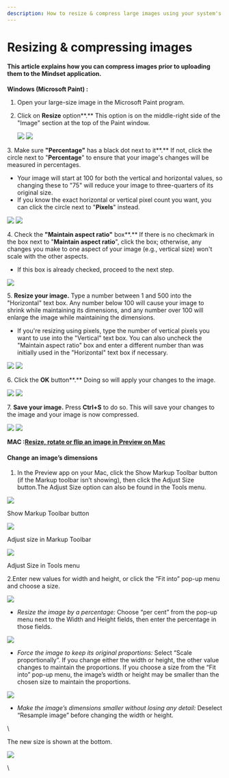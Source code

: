 ```yaml
---
description: How to resize & compress large images using your system's own tool
---
```


# Resizing & compressing images

#### This article explains how you can compress images prior to uploading them to the Mindset application.

**Windows (Microsoft Paint) :**

1. Open your large-size image in the Microsoft Paint program.
2.  Click on **Resize** option**.** This option is on the middle-right side of the "Image" section at the top of the Paint window.

    ![](https://api.media.atlassian.com/file/f4bdfcd9-37d1-4d79-b7ce-ca210ac91e12/image?allowAnimated=true\&client=dc131102-4189-4db9-884e-b565213b2ec3\&collection=contentId-257261571\&height=492\&max-age=2592000\&mode=full-fit\&token=eyJhbGciOiJIUzI1NiJ9.eyJpc3MiOiJkYzEzMTEwMi00MTg5LTRkYjktODg0ZS1iNTY1MjEzYjJlYzMiLCJhY2Nlc3MiOnsidXJuOmZpbGVzdG9yZTpjb2xsZWN0aW9uOmNvbnRlbnRJZC0yNTcyNjE1NzEiOlsicmVhZCJdfSwiZXhwIjoxNjc4OTcyMzU2LCJuYmYiOjE2Nzg5Njk0NzZ9.aBgdfM-mI9cm4h3xLXdLKdrhj9iyWF4hB2OHrTMCMXk\&width=1543#media-blob-url=true\&id=f4bdfcd9-37d1-4d79-b7ce-ca210ac91e12\&collection=contentId-257261571\&contextId=257261571\&height=289\&width=906\&alt=) ![](https://info.mindset.ai/hubfs/image-20230316-073138-png.png)

3\. Make sure **"Percentage"** has a black dot next to it**.** If not, click the circle next to "**Percentage**" to ensure that your image's changes will be measured in percentages.

* Your image will start at 100 for both the vertical and horizontal values, so changing these to "75" will reduce your image to three-quarters of its original size.
* If you know the exact horizontal or vertical pixel count you want, you can click the circle next to "**Pixels**" instead.

![](https://api.media.atlassian.com/file/c0081462-dc03-44f9-a8bd-85a1c60fe41c/image?allowAnimated=true\&client=dc131102-4189-4db9-884e-b565213b2ec3\&collection=contentId-257261571\&height=2142\&max-age=2592000\&mode=full-fit\&token=eyJhbGciOiJIUzI1NiJ9.eyJpc3MiOiJkYzEzMTEwMi00MTg5LTRkYjktODg0ZS1iNTY1MjEzYjJlYzMiLCJhY2Nlc3MiOnsidXJuOmZpbGVzdG9yZTpjb2xsZWN0aW9uOmNvbnRlbnRJZC0yNTcyNjE1NzEiOlsicmVhZCJdfSwiZXhwIjoxNjc4OTcyMzU2LCJuYmYiOjE2Nzg5Njk0NzZ9.aBgdfM-mI9cm4h3xLXdLKdrhj9iyWF4hB2OHrTMCMXk\&width=1543#media-blob-url=true\&id=c0081462-dc03-44f9-a8bd-85a1c60fe41c\&collection=contentId-257261571\&contextId=257261571\&height=679\&width=489\&alt=) ![](https://info.mindset.ai/hubfs/image-20230316-074007-png.png)

&#x20;

4\. Check the **"Maintain aspect ratio"** box**.** If there is no checkmark in the box next to "**Maintain aspect ratio**", click the box; otherwise, any changes you make to one aspect of your image (e.g., vertical size) won't scale with the other aspects.

* If this box is already checked, proceed to the next step.

![](https://info.mindset.ai/hubfs/image-20230316-074120-png.png)

5\. **Resize your image.** Type a number between 1 and 500 into the "Horizontal" text box. Any number below 100 will cause your image to shrink while maintaining its dimensions, and any number over 100 will enlarge the image while maintaining the dimensions.

* If you're resizing using pixels, type the number of vertical pixels you want to use into the "Vertical" text box. You can also uncheck the "Maintain aspect ratio" box and enter a different number than was initially used in the "Horizontal" text box if necessary.

![](https://api.media.atlassian.com/file/1a9ad145-e03d-4363-836f-c78724e0b5de/image?allowAnimated=true\&client=dc131102-4189-4db9-884e-b565213b2ec3\&collection=contentId-257261571\&height=2280\&max-age=2592000\&mode=full-fit\&token=eyJhbGciOiJIUzI1NiJ9.eyJpc3MiOiJkYzEzMTEwMi00MTg5LTRkYjktODg0ZS1iNTY1MjEzYjJlYzMiLCJhY2Nlc3MiOnsidXJuOmZpbGVzdG9yZTpjb2xsZWN0aW9uOmNvbnRlbnRJZC0yNTcyNjE1NzEiOlsicmVhZCJdfSwiZXhwIjoxNjc4OTcyMzU2LCJuYmYiOjE2Nzg5Njk0NzZ9.aBgdfM-mI9cm4h3xLXdLKdrhj9iyWF4hB2OHrTMCMXk\&width=1543#media-blob-url=true\&id=1a9ad145-e03d-4363-836f-c78724e0b5de\&collection=contentId-257261571\&contextId=257261571\&height=646\&width=437\&alt=) ![](https://info.mindset.ai/hubfs/image-20230316-074156-png.png)

&#x20;

6\. Click the **OK** button**.** Doing so will apply your changes to the image.

![](https://api.media.atlassian.com/file/0d784225-50a5-42a6-a2cd-2566287fc112/image?allowAnimated=true\&client=dc131102-4189-4db9-884e-b565213b2ec3\&collection=contentId-257261571\&height=2300\&max-age=2592000\&mode=full-fit\&token=eyJhbGciOiJIUzI1NiJ9.eyJpc3MiOiJkYzEzMTEwMi00MTg5LTRkYjktODg0ZS1iNTY1MjEzYjJlYzMiLCJhY2Nlc3MiOnsidXJuOmZpbGVzdG9yZTpjb2xsZWN0aW9uOmNvbnRlbnRJZC0yNTcyNjE1NzEiOlsicmVhZCJdfSwiZXhwIjoxNjc4OTcyMzU2LCJuYmYiOjE2Nzg5Njk0NzZ9.aBgdfM-mI9cm4h3xLXdLKdrhj9iyWF4hB2OHrTMCMXk\&width=1543#media-blob-url=true\&id=0d784225-50a5-42a6-a2cd-2566287fc112\&collection=contentId-257261571\&contextId=257261571\&height=644\&width=432\&alt=) ![](https://info.mindset.ai/hubfs/image-20230316-074258-png.png)

&#x20;

7\. **Save your image.** Press **Ctrl+S** to do so. This will save your changes to the image and your image is now compressed.

![](https://api.media.atlassian.com/file/59ca0ed2-fb33-4fd9-abcb-317aad71b83e/image?allowAnimated=true\&client=dc131102-4189-4db9-884e-b565213b2ec3\&collection=contentId-257261571\&height=1156\&max-age=2592000\&mode=full-fit\&token=eyJhbGciOiJIUzI1NiJ9.eyJpc3MiOiJkYzEzMTEwMi00MTg5LTRkYjktODg0ZS1iNTY1MjEzYjJlYzMiLCJhY2Nlc3MiOnsidXJuOmZpbGVzdG9yZTpjb2xsZWN0aW9uOmNvbnRlbnRJZC0yNTcyNjE1NzEiOlsicmVhZCJdfSwiZXhwIjoxNjc4OTcyMzU2LCJuYmYiOjE2Nzg5Njk0NzZ9.aBgdfM-mI9cm4h3xLXdLKdrhj9iyWF4hB2OHrTMCMXk\&width=1543#media-blob-url=true\&id=59ca0ed2-fb33-4fd9-abcb-317aad71b83e\&collection=contentId-257261571\&contextId=257261571\&height=682\&width=910\&alt=) ![](https://info.mindset.ai/hubfs/image-20230316-074555-png.png)

&#x20;

**MAC :**[**Resize, rotate or flip an image in Preview on Mac**](https://support.apple.com/en-gb/guide/preview/prvw2015/mac)

#### Change an image’s dimensions

1. In the Preview app  on your Mac, click the Show Markup Toolbar button (if the Markup toolbar isn’t showing), then click the Adjust Size button.The Adjust Size option can also be found in the Tools menu.

![](https://info.mindset.ai/hubfs/image-20230321-135258-png.png)

Show Markup Toolbar button

![](https://info.mindset.ai/hubfs/Screenshot%202023-03-21%20at%2013-54-41-png.png)

Adjust size in Markup Toolbar

![](https://info.mindset.ai/hubfs/Screenshot%202023-03-21%20at%2014-04-46-png.png)

&#x20;Adjust Size in Tools menu

&#x20;

2.Enter new values for width and height, or click the “Fit into” pop-up menu and choose a size.

![](https://info.mindset.ai/hubfs/Screenshot%202023-03-21%20at%2013-55-43-png.png)

* _Resize the image by a percentage:_ Choose “per cent” from the pop-up menu next to the Width and Height fields, then enter the percentage in those fields.

&#x20;![](https://info.mindset.ai/hubfs/Screenshot%202023-03-21%20at%2013-56-43-png.png)

* _Force the image to keep its original proportions:_ Select “Scale proportionally”. If you change either the width or height, the other value changes to maintain the proportions. If you choose a size from the “Fit into” pop-up menu, the image’s width or height may be smaller than the chosen size to maintain the proportions.

&#x20;![](https://info.mindset.ai/hubfs/Screenshot%202023-03-21%20at%2013-59-05-png.png)

* _Make the image’s dimensions smaller without losing any detail:_ Deselect “Resample image” before changing the width or height.

\


The new size is shown at the bottom.

![](https://info.mindset.ai/hubfs/Screenshot%202023-03-21%20at%2014-15-50-png.png)

\
